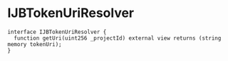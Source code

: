 # IJBTokenUriResolver

```solidity
interface IJBTokenUriResolver {
  function getUri(uint256 _projectId) external view returns (string memory tokenUri);
}
```